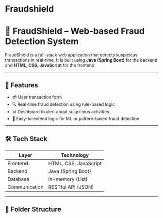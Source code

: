 # Fraudshield
# 🚨 FraudShield – Web-based Fraud Detection System

FraudShield is a full-stack web application that detects suspicious transactions in real-time. It is built using **Java (Spring Boot)** for the backend and **HTML, CSS, JavaScript** for the frontend.

---

## 📌 Features

- 💳 User transaction form
- 🔍 Real-time fraud detection using rule-based logic
- 📊 Dashboard to alert about suspicious activities
- 🧠 Easy-to-extend logic for ML or pattern-based fraud detection

---

## 🛠️ Tech Stack

| Layer         | Technology              |
|---------------|--------------------------|
| Frontend      | HTML, CSS, JavaScript    |
| Backend       | Java (Spring Boot)       |
| Database      | In-memory (List)         |
| Communication | RESTful API (JSON)       |

---

## 📁 Folder Structure

